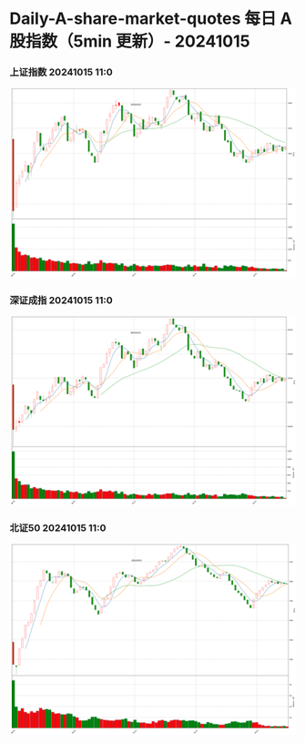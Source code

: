 
# Daily-A-share-market-quotes 每日 A 股指数（5min 更新）- 20241015

### 上证指数 20241015 11:0
![](./fig/2024/10/20241015-sh000001.png)

### 深证成指 20241015 11:0
![](./fig/2024/10/20241015-sz399001.png)

### 北证50 20241015 11:0
![](./fig/2024/10/20241015-bj899050.png)
